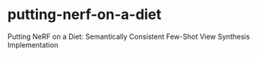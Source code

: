# putting-nerf-on-a-diet
Putting NeRF on a Diet: Semantically Consistent Few-Shot View Synthesis Implementation
